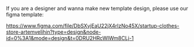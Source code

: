 If you are a designer and wanna make new template design, please use our figma template:

https://www.figma.com/file/DbSXvjEaU22jX4rlzNo45X/startup-clothes-store-artemvelihin?type=design&node-id=0%3A1&mode=design&t=0DRU2HRcWIWm8CLj-1
